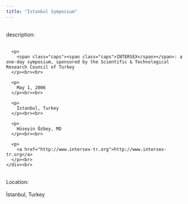 ```yaml
---
title: "İstanbul Symposium"
---
```


<div class="flexinode-body flexinode-2">
  <div class="flexinode-textarea-1">
    <div class="form-item">
      <br> <label>description:</label><br /> <br> 
      
      <p>
        <span class="caps"><span class="caps">INTERSEX</span></span>: a one-day symposium, sponsored by the Scientific & Technological Research Council of Turkey
      </p><br><br>
      
      <p>
        May 1, 2006
      </p><br><br>
      
      <p>
        İstanbul, Turkey
      </p><br><br>
      
      <p>
        Hüseyin Özbey, MD
      </p><br><br>
      
      <p>
        <a href="http://www.intersex-tr.org">http://www.intersex-tr.org</a>
      </p><br>
    </div><br>
  </div>
  
  <div class="flexinode-textfield-2">
    <div class="form-item">
      <br> <label>Location:</label><br /> <br> İstanbul, Turkey<br>
    </div><br>
  </div>
</div>